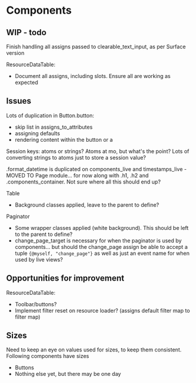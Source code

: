 Components
==========

WIP - todo
----------

Finish handling all assigns passed to clearable_text_input, as per Surface version

ResourceDataTable:

* Document all assigns, including slots. Ensure all are working as expected

Issues
------

Lots of duplication in Button.button:

  * skip list in assigns_to_attributes
  * assigning defaults
  * rendering content within the button or a

Session keys: atoms or strings? Atoms at mo, but what's the point? Lots of converting strings to atoms just to store a session value?

.format_datetime is duplicated on components_live and timestamps_live - MOVED TO Page module... for now along with .h1, .h2 and .components_container. Not sure where all this should end up?

Table

  * Background classes applied, leave to the parent to define?

Paginator

  * Some wrapper classes applied (white background). This should be left to the parent to define?
  * change_page_target is necessary for when the paginator is used by components... but should the change_page assign be able to accept a tuple `{@myself, "change_page"}` as well as just an event name for when used by live views?

Opportunities for improvement
-----------------------------

ResourceDataTable:

* Toolbar/buttons?
* Implement filter reset on resource loader? (assigns default filter map to filter map)

Sizes
-----

Need to keep an eye on values used for sizes, to keep them consistent. Following components have sizes

  * Buttons
  * Nothing else yet, but there may be one day
